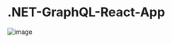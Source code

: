 # .NET-GraphQL-React-App

![image](https://user-images.githubusercontent.com/91037796/228723044-e54b43ba-8ac3-408f-966a-6fff9d944c45.png)
